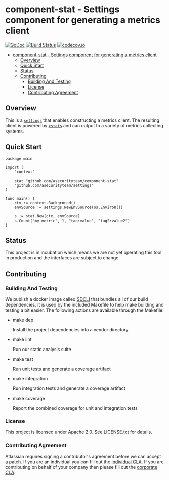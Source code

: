 <a id="markdown-component-stat---settings-component-for-generating-a-metrics-client" name="component-stat---settings-component-for-generating-a-metrics-client"></a>
# component-stat - Settings component for generating a metrics client
[![GoDoc](https://godoc.org/github.com/asecurityteam/component-stat?status.svg)](https://godoc.org/github.com/asecurityteam/component-stat)
[![Build Status](https://travis-ci.com/asecurityteam/component-stat.png?branch=master)](https://travis-ci.com/asecurityteam/component-stat)
[![codecov.io](https://codecov.io/github/asecurityteam/component-stat/coverage.svg?branch=master)](https://codecov.io/github/asecurityteam/component-stat?branch=master)

<!-- TOC -->

- [component-stat - Settings component for generating a metrics client](#component-stat---settings-component-for-generating-a-metrics-client)
    - [Overview](#overview)
    - [Quick Start](#quick-start)
    - [Status](#status)
    - [Contributing](#contributing)
        - [Building And Testing](#building-and-testing)
        - [License](#license)
        - [Contributing Agreement](#contributing-agreement)

<!-- /TOC -->

<a id="markdown-overview" name="overview"></a>
## Overview

This is a [`settings`](https://github.com/asecurityteam/settings) that enables
constructing a metrics client. The resulting client is powered by
[`xstats`](https://github.com/rs/xstats) and can output to a variety of metrics
collecting systems.

<a id="markdown-quick-start" name="quick-start"></a>
## Quick Start

```golang
package main

import (
    "context"

    stat "github.com/asecurityteam/component-stat"
    "github.com/asecurityteam/settings"
)

func main() {
    ctx := context.Background()
    envSource := settings.NewEnvSource(os.Environ())

    s := stat.New(ctx, envSource)
    s.Count("my_metric", 1, "tag:value", "tag2:value2")
}
```

<a id="markdown-status" name="status"></a>
## Status

This project is in incubation which means we are not yet operating this tool in
production and the interfaces are subject to change.

<a id="markdown-contributing" name="contributing"></a>
## Contributing

<a id="markdown-building-and-testing" name="building-and-testing"></a>
### Building And Testing

We publish a docker image called [SDCLI](https://github.com/asecurityteam/sdcli) that
bundles all of our build dependencies. It is used by the included Makefile to help
make building and testing a bit easier. The following actions are available through
the Makefile:

-   make dep

    Install the project dependencies into a vendor directory

-   make lint

    Run our static analysis suite

-   make test

    Run unit tests and generate a coverage artifact

-   make integration

    Run integration tests and generate a coverage artifact

-   make coverage

    Report the combined coverage for unit and integration tests

<a id="markdown-license" name="license"></a>
### License

This project is licensed under Apache 2.0. See LICENSE.txt for details.

<a id="markdown-contributing-agreement" name="contributing-agreement"></a>
### Contributing Agreement

Atlassian requires signing a contributor's agreement before we can accept a patch. If
you are an individual you can fill out the [individual
CLA](https://na2.docusign.net/Member/PowerFormSigning.aspx?PowerFormId=3f94fbdc-2fbe-46ac-b14c-5d152700ae5d).
If you are contributing on behalf of your company then please fill out the [corporate
CLA](https://na2.docusign.net/Member/PowerFormSigning.aspx?PowerFormId=e1c17c66-ca4d-4aab-a953-2c231af4a20b).
